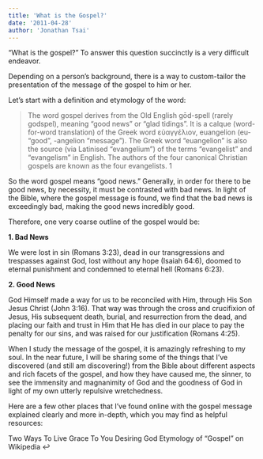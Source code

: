 ```yaml
---
title: 'What is the Gospel?'
date: '2011-04-28'
author: 'Jonathan Tsai'
---
```

“What is the gospel?” To answer this question succinctly is a very difficult endeavor.

Depending on a person’s background, there is a way to custom-tailor the presentation of the message of the gospel to him or her.

Let’s start with a definition and etymology of the word:

> The word gospel derives from the Old English gōd-spell (rarely godspel), meaning “good news” or “glad tidings”. It is a calque (word-for-word translation) of the Greek word εὐαγγέλιον, euangelion (eu- “good”, -angelion “message”). The Greek word “euangelion” is also the source (via Latinised “evangelium”) of the terms “evangelist” and “evangelism” in English. The authors of the four canonical Christian gospels are known as the four evangelists. 1

So the word gospel means “good news.” Generally, in order for there to be good news, by necessity, it must be contrasted with bad news. In light of the Bible, where the gospel message is found, we find that the bad news is exceedingly bad, making the good news incredibly good.

Therefore, one very coarse outline of the gospel would be:

**1. Bad News**

We were lost in sin (Romans 3:23), dead in our transgressions and trespasses against God, lost without any hope (Isaiah 64:6), doomed to eternal punishment and condemned to eternal hell (Romans 6:23).

**2. Good News**

God Himself made a way for us to be reconciled with Him, through His Son Jesus Christ (John 3:16). That way was through the cross and crucifixion of Jesus, His subsequent death, burial, and resurrection from the dead, and placing our faith and trust in Him that He has died in our place to pay the penalty for our sins, and was raised for our justification (Romans 4:25).

When I study the message of the gospel, it is amazingly refreshing to my soul. In the near future, I will be sharing some of the things that I’ve discovered (and still am discovering!) from the Bible about different aspects and rich facets of the gospel, and how they have caused me, the sinner, to see the immensity and magnanimity of God and the goodness of God in light of my own utterly repulsive wretchedness.

Here are a few other places that I’ve found online with the gospel message explained clearly and more in-depth, which you may find as helpful resources:

Two Ways To Live
Grace To You
Desiring God
Etymology of “Gospel” on Wikipedia ↩
